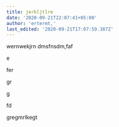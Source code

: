 ```yaml
---
title: jerkljtlre
date: '2020-09-21T22:07:41+05:00'
author: 'ertermt,'
last_edited: '2020-09-21T17:07:59.387Z'
---
```

wernwekjrn dmsfnsdm,faf

e

fer

gr

g

fd

gregmrlkegt